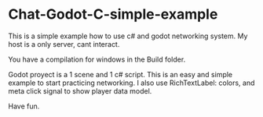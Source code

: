 # Chat-Godot-C-simple-example
This is a simple example how to use c# and godot networking system. My host is a only server, cant interact. 

You have a compilation for windows in the Build folder.

Godot proyect is a 1 scene and 1 c# script. This is an easy and simple example to start practicing networking.
I also use RichTextLabel: colors, and meta click signal to show player data model.

Have fun.
